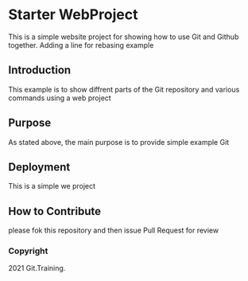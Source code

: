 # Starter WebProject

This is a simple website project for showing how to use Git and Github together. Adding a line for rebasing example

## Introduction

This example is to show diffrent parts of the Git repository and various commands using a web project

## Purpose

As stated above, the main purpose is to provide simple example Git

## Deployment

This is a simple we project

## How to Contribute

please fok this repository and then issue Pull Request for review

### Copyright

2021 Git.Training.